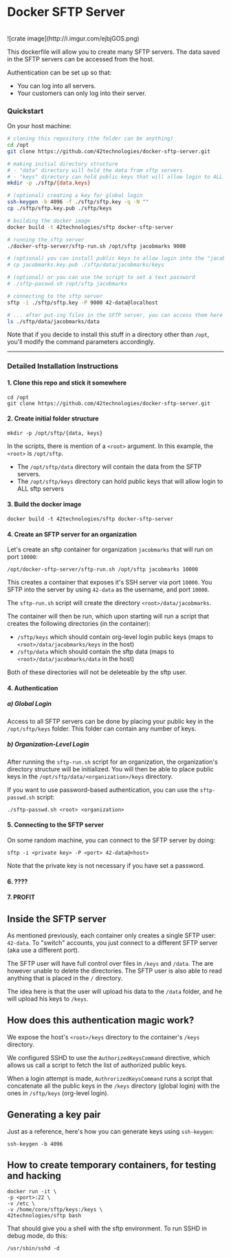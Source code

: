 
# Docker SFTP Server

<br>
![crate image](http://i.imgur.com/ejbjGOS.png)
<br> 

This dockerfile will allow you to create many SFTP servers. The data saved in the SFTP servers can be accessed from the host.

Authentication can be set up so that:

- You can log into all servers.
- Your customers can only log into their server.




### Quickstart

On your host machine:

```bash
# cloning this repository (the folder can be anything)
cd /opt
git clone https://github.com/42technologies/docker-sftp-server.git

# making initial directory structure
# - "data" directory will hold the data from sftp servers
# - "keys" directory can hold public keys that will allow login to ALL sftp servers
mkdir -p ./sftp/{data,keys}

# (optional) creating a key for global login
ssh-keygen -b 4096 -f ./sftp/sftp.key -q -N ""
cp ./sftp/sftp.key.pub ./sftp/keys

# building the docker image
docker build -t 42technologies/sftp docker-sftp-server

# running the sftp server
./docker-sftp-server/sftp-run.sh /opt/sftp jacobmarks 9000

# (optional) you can install public keys to allow login into the "jacobmarks" container
# cp jacobmarks.key.pub ./sftp/data/jacobmarks/keys

# (optional) or you can use the script to set a text password
# ./sftp-passwd.sh /opt/sftp jacobmarks

# connecting to the sftp server
sftp -i ./sftp/sftp.key -P 9000 42-data@localhost

# ... after put-ing files in the SFTP server, you can access them here
ls ./sftp/data/jacobmarks/data
```

Note that if you decide to install this stuff in a directory other than
`/opt`, you'll modify the command parameters accordingly.

---

### Detailed Installation Instructions

#### 1. Clone this repo and stick it somewhere

```
cd /opt
git clone https://github.com/42technologies/docker-sftp-server.git
```

#### 2. Create initial folder structure

```
mkdir -p /opt/sftp/{data, keys}
```

In the scripts, there is mention of a `<root>` argument. In this example, the `<root>` is `/opt/sftp`.

- The `/opt/sftp/data` directory will contain the data from the SFTP servers.
- The `/opt/sftp/keys` directory can hold public keys that will allow login to ALL sftp servers


#### 3. Build the docker image

```
docker build -t 42technologies/sftp docker-sftp-server
```


#### 4. Create an SFTP server for an organization 

Let's create an sftp container for organization `jacobmarks` that will run on port `10000`:

```
/opt/docker-sftp-server/sftp-run.sh /opt/sftp jacobmarks 10000
```

This creates a container that exposes it's SSH server via port `10000`. You
SFTP into the server by using `42-data` as the username, and port `10000`.

The `sftp-run.sh` script will create the directory `<root>/data/jacobmarks`.

The container will then be run, which upon starting will run a script that creates
the following directories (in the container):

- `/sftp/keys` which should contain org-level login public keys (maps to `<root>/data/jacobmarks/keys` in the host)
- `/sftp/data` which should contain the sftp data (maps to `<root>/data/jacobmarks/data` in the host)

Both of these directories will not be deleteable by the sftp user. 


#### 4. Authentication

##### a) Global Login

Access to all SFTP servers can be done by placing your public key in the `/opt/sftp/keys` folder.
This folder can contain any number of keys.

##### b) Organization-Level Login

After running the `sftp-run.sh` script for an organization, the organization's directory structure
will be initialized. You will then be able to place public keys in the `/opt/sftp/data/<organization>/keys`
directory.

If you want to use password-based authentication, you can use the `sftp-passwd.sh` script:

```
./sftp-passwd.sh <root> <organization>
```

#### 5. Connecting to the SFTP server

On some random machine, you can connect to the SFTP server by doing:

```
sftp -i <private key> -P <port> 42-data@<host>
```

Note that the private key is not necessary if you have set a password.

#### 6. ????

#### 7. PROFIT


## Inside the SFTP server

As mentioned previously, each container only creates a single SFTP user: `42-data`. To "switch" accounts,
you just connect to a different SFTP server (aka use a different port).

The SFTP user will have full control over files in `/keys` and `/data`. The are however unable to delete
the directories. The SFTP user is also able to read anything that is placed in the `/` directory.

The idea here is that the user will upload his data to the `/data` folder, and he will upload his keys
to `/keys`.


## How does this authentication magic work?

We expose the host's `<root>/keys` directory to the container's `/keys` directory.

We configured SSHD to use the `AuthorizedKeysCommand` directive, which allows us call a script
to fetch the list of authorized public keys.

When a login attempt is made, `AuthrorizedKeysCommand` runs a script that concatenate all the public
keys in the `/keys` directory (global login) with the ones in `/sftp/keys` (org-level login). 



## Generating a key pair

Just as a reference, here's how you can generate keys using `ssh-keygen`:

```
ssh-keygen -b 4096
```


## How to create temporary containers, for testing and hacking

```
docker run -it \
-p <port>:22 \
-v /etc \
-v /home/core/sftp/keys:/keys \
42technologies/sftp bash
```

That should give you a shell with the sftp environment. To run SSHD in debug mode, do this:

```
/usr/sbin/sshd -d
```





